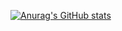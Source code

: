[![Anurag's GitHub stats](https://github-readme-stats.vercel.app/api?username=shadyo6&hide=stars,issues)](https://github.com/anuraghazra/github-readme-stats)
